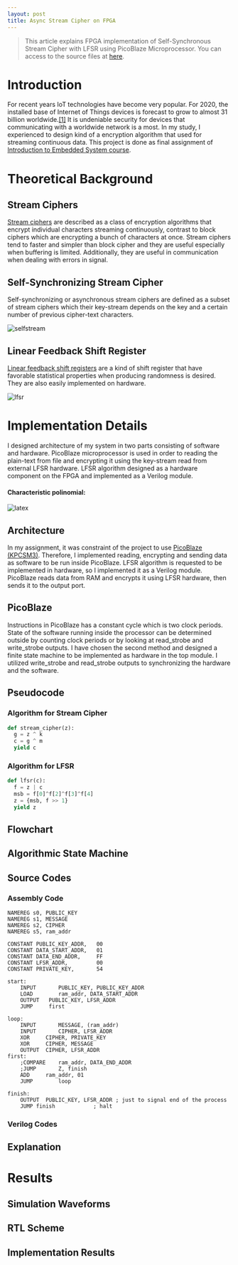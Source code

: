 ```yaml
---
layout: post
title: Async Stream Cipher on FPGA
---
```


> This article explains FPGA implementation of Self-Synchronous Stream Cipher with LFSR using PicoBlaze Microprocessor.
> You can access to the source files at [here](https://github.com/overengineer/AsyncStreamCipherLFSR).

# Introduction
For recent years IoT technologies have become very popular. For 2020, the installed base of Internet of Things devices is forecast to grow to almost 31 billion worldwide.[[1]](https://www.statista.com/statistics/471264/iot-number-of-connected-devices-worldwide/) It is undeniable security for devices that communicating with a worldwide network is a most. In my study, I experienced to design kind of a encryption algorithm that used for streaming continuous data. This project is done as final assignment of [Introduction to Embedded System course](https://web.itu.edu.tr/yalcinmust/ehb326.html).
# Theoretical Background
## Stream Ciphers
[Stream ciphers](http://cacr.uwaterloo.ca/hac/about/chap6.pdf) are described as a class of encryption algorithms that encrypt individual characters streaming continuously, contrast to block ciphers which are encrypting a bunch of characters at once. Stream ciphers tend to faster and simpler than block cipher and they are useful especially when buffering is limited. Additionally, they are useful in communication when dealing with errors in signal. 
## Self-Synchronizing Stream Cipher
Self-synchronizing or asynchronous stream ciphers are defined as a subset of stream ciphers which their key-stream depends on the key and a certain number of previous cipher-text characters.

![selfstream](https://i.imgur.com/Y5n2ygu.png?1)

## Linear Feedback Shift Register
[Linear feedback shift registers](http://www.eng.auburn.edu/~strouce/class/elec6250/LFSRs.pdf) are a kind of shift register that have favorable statistical properties when producing randomness is desired. They are also easily implemented on hardware.

![lfsr](https://i.imgur.com/jQ2xJOF.png)

<div style="page-break-after: always;"></div>

# Implementation Details
I designed architecture of my system in two parts consisting of software and hardware. PicoBlaze microprocessor is used in order to reading the plain-text from file and encrypting it using the  key-stream read from external LFSR hardware. LFSR algorithm designed as a hardware component on the FPGA and implemented as a Verilog module. 

#### Characteristic polinomial:
 ![latex](https://latex.codecogs.com/gif.latex?P(x)=x^8+x^6+x^5+x^4+1)
 
## Architecture
In my assignment, it was constraint of the project to use [PicoBlaze (KPCSM3)](https://www.xilinx.com/products/intellectual-property/picoblaze.html). Therefore, I implemented reading, encrypting and sending data as software to be run inside PicoBlaze. LFSR algorithm is requested to be implemented in hardware, so I implemented it as a Verilog module. PicoBlaze reads data from RAM and encrypts it using LFSR hardware, then sends it to the output port.

## PicoBlaze
Instructions in PicoBlaze has a constant cycle which is two clock periods. State of the software running inside the processor can be determined outside by counting clock periods or by looking at read_strobe and write_strobe outputs. I have chosen the second method and designed a finite state machine to be implemented as hardware in the top module. I utilized write_strobe and read_strobe outputs to synchronizing the hardware and the software.




## Pseudocode
### Algorithm for Stream Cipher
```python
def stream_cipher(z):
  g = z ^ k
  c = g ^ m
  yield c
```
	  
	  

### Algorithm for LFSR
```python
def lfsr(c):
  f = z | c
  msb = f[0]^f[2]^f[3]^f[4]
  z = {msb, f >> 1}
  yield z
```



<div style="page-break-after: always;"></div>

## Flowchart

## Algorithmic State Machine

## Source Codes
	
### Assembly Code
```
NAMEREG	s0,	PUBLIC_KEY
NAMEREG	s1,	MESSAGE
NAMEREG	s2,	CIPHER
NAMEREG	s5,	ram_addr

CONSTANT PUBLIC_KEY_ADDR,	00
CONSTANT DATA_START_ADDR,	01
CONSTANT DATA_END_ADDR,		FF
CONSTANT LFSR_ADDR,			00
CONSTANT PRIVATE_KEY,		54

start:
	INPUT		PUBLIC_KEY,	PUBLIC_KEY_ADDR
	LOAD		ram_addr, DATA_START_ADDR
	OUTPUT   PUBLIC_KEY, LFSR_ADDR
	JUMP     first	

loop:
	INPUT		MESSAGE, (ram_addr)
	INPUT		CIPHER,	LFSR_ADDR
	XOR		CIPHER,	PRIVATE_KEY
	XOR		CIPHER, MESSAGE
	OUTPUT	CIPHER, LFSR_ADDR
first:
	;COMPARE	ram_addr, DATA_END_ADDR
	;JUMP		Z, finish
	ADD		ram_addr, 01
	JUMP		loop

finish:
	OUTPUT	PUBLIC_KEY, LFSR_ADDR ; just to signal end of the process
	JUMP finish            ; halt
```
	
<div style="page-break-after: always;"></div>

### Verilog Codes

## Explanation

# Results

## Simulation Waveforms

## RTL Scheme

## Implementation Results
